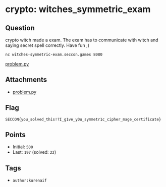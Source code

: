 # crypto: witches_symmetric_exam
## Question
crypto witch made a exam. The exam has to communicate with witch and saying secret spell correctly. Have fun ;)

```
nc witches-symmetric-exam.seccon.games 8080
```

[problem.py](files)

## Attachments
- [problem.py](files)

## Flag
```
SECCON{you_solved_this!?I_g1ve_y0u_symmetr1c_cipher_mage_certificate}
```

## Points
- Initial: `500`
- Last: `197` (solved: `22`)

## Tags
- `author:kurenaif`
    